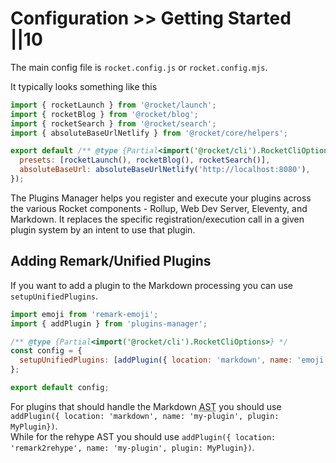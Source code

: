 # Configuration >> Getting Started ||10

The main config file is `rocket.config.js` or `rocket.config.mjs`.

It typically looks something like this

```js
import { rocketLaunch } from '@rocket/launch';
import { rocketBlog } from '@rocket/blog';
import { rocketSearch } from '@rocket/search';
import { absoluteBaseUrlNetlify } from '@rocket/core/helpers';

export default /** @type {Partial<import('@rocket/cli').RocketCliOptions>} */ ({
  presets: [rocketLaunch(), rocketBlog(), rocketSearch()],
  absoluteBaseUrl: absoluteBaseUrlNetlify('http://localhost:8080'),
});
```

The Plugins Manager helps you register and execute your plugins across the various Rocket components - Rollup, Web Dev Server, Eleventy, and Markdown. It replaces the specific registration/execution call in a given plugin system by an intent to use that plugin.

## Adding Remark/Unified Plugins

If you want to add a plugin to the Markdown processing you can use `setupUnifiedPlugins`.

```js
import emoji from 'remark-emoji';
import { addPlugin } from 'plugins-manager';

/** @type {Partial<import('@rocket/cli').RocketCliOptions>} */
const config = {
  setupUnifiedPlugins: [addPlugin({ location: 'markdown', name: 'emoji', plugin: emoji })],
};

export default config;
```

For plugins that should handle the Markdown <abbr title="Abstract Syntax Tree">AST</abbr> you should use `addPlugin({ location: 'markdown', name: 'my-plugin', plugin: MyPlugin})`. <br>
While for the rehype AST you should use `addPlugin({ location: 'remark2rehype', name: 'my-plugin', plugin: MyPlugin})`.

